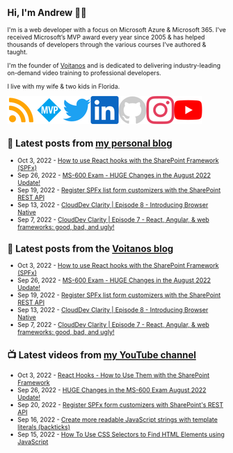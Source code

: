 ## Hi, I'm Andrew 👋🏼

I'm is a web developer with a focus on Microsoft Azure & Microsoft 365. I've received Microsoft’s MVP award every year since 2005 & has helped thousands of developers through the various courses I've authored & taught.

I'm the founder of [Voitanos](https://www.voitanos.io) and is dedicated to delivering industry-leading on-demand video training to professional developers.

I live with my wife & two kids in Florida.

[![](./images/rss.svg)](https://www.andrewconnell.com)[![](./images/mvp.svg)](https://mvp.microsoft.com/en-us/PublicProfile/21083?fullName=Andrew%20Connell)[![](./images/twitter.svg)](https://www.twitter.com/andrewconnell)[![](./images/linkedin.svg)](https://www.linkedin.com/in/andrewconnell)[![](./images/github.svg)](https://www.github.com/andrewconnell)[![](./images/instagram.svg)](https://www.instagram.com/andrewconnell1)[![](./images/youtube.svg)](https://www.youtube.com/voitanosio)

## 📘 Latest posts from [my personal blog](https://www.andrewconnell.com)
<!-- MYBLOG-POST-LIST:START -->
- Oct 3, 2022 - [How to use React hooks with the SharePoint Framework &lpar;SPFx&rpar;](https://www.andrewconnell.com/blog/how-to-use-react-hooks-with-sharepoint-framework-spfx-projects/)
- Sep 26, 2022 - [MS-600 Exam - HUGE Changes in the August 2022 Update!](https://www.andrewconnell.com/blog/ms-600-august-2022-refresh/)
- Sep 19, 2022 - [Register SPFx list form customizers with the SharePoint REST API](https://www.andrewconnell.com/blog/sharepoint-framework-register-list-form-customizers-rest-api/)
- Sep 13, 2022 - [CloudDev Clarity | Episode 8 - Introducing Browser Native](https://www.andrewconnell.com/blog/clouddev-clarity-episode-008-introducing-browser-native/)
- Sep 7, 2022 - [CloudDev Clarity | Episode 7 - React, Angular, &amp; web frameworks: good, bad, and ugly!](https://www.andrewconnell.com/blog/clouddev-clarity-episode-007-react-angular-web-frameworks/)<!-- MYBLOG-POST-LIST:END -->

## 📙 Latest posts from the [Voitanos blog](https://www.voitanos.io/blog)
<!-- VOITANOSBLOG-POST-LIST:START -->
- Oct 3, 2022 - [How to use React hooks with the SharePoint Framework &lpar;SPFx&rpar;](https://www.voitanos.io/blog/how-to-use-react-hooks-with-sharepoint-framework-spfx-projects/)
- Sep 26, 2022 - [MS-600 Exam - HUGE Changes in the August 2022 Update!](https://www.voitanos.io/blog/ms-600-august-2022-refresh/)
- Sep 19, 2022 - [Register SPFx list form customizers with the SharePoint REST API](https://www.voitanos.io/blog/sharepoint-framework-register-list-form-customizers-rest-api/)
- Sep 13, 2022 - [CloudDev Clarity | Episode 8 - Introducing Browser Native](https://www.voitanos.io/blog/clouddev-clarity-episode-008-introducing-browser-native/)
- Sep 7, 2022 - [CloudDev Clarity | Episode 7 - React, Angular, &amp; web frameworks: good, bad, and ugly!](https://www.voitanos.io/blog/clouddev-clarity-episode-007-react-angular-web-frameworks/)<!-- VOITANOSBLOG-POST-LIST:END -->

## 📺 Latest videos from [my YouTube channel](https://www.youtube.com/voitanosio)
<!-- VOITANOSYOUTUBE-POST-LIST:START -->
- Oct 3, 2022 - [React Hooks - How to Use Them with the SharePoint Framework](https://www.youtube.com/watch?v=EzI-k5lqIng)
- Sep 26, 2022 - [HUGE Changes in the MS-600 Exam August 2022 Update!](https://www.youtube.com/watch?v=lTSpIp0zcQ8)
- Sep 20, 2022 - [Register SPFx form customizers with SharePoint&#39;s REST API](https://www.youtube.com/watch?v=spPrK_prgXw)
- Sep 16, 2022 - [Create more readable JavaScript strings with template literals &lpar;backticks&rpar;](https://www.youtube.com/watch?v=unImDI5zRj4)
- Sep 15, 2022 - [How To Use CSS Selectors to Find HTML Elements using JavaScript](https://www.youtube.com/watch?v=fayj4VzTcWY)<!-- VOITANOSYOUTUBE-POST-LIST:END -->

